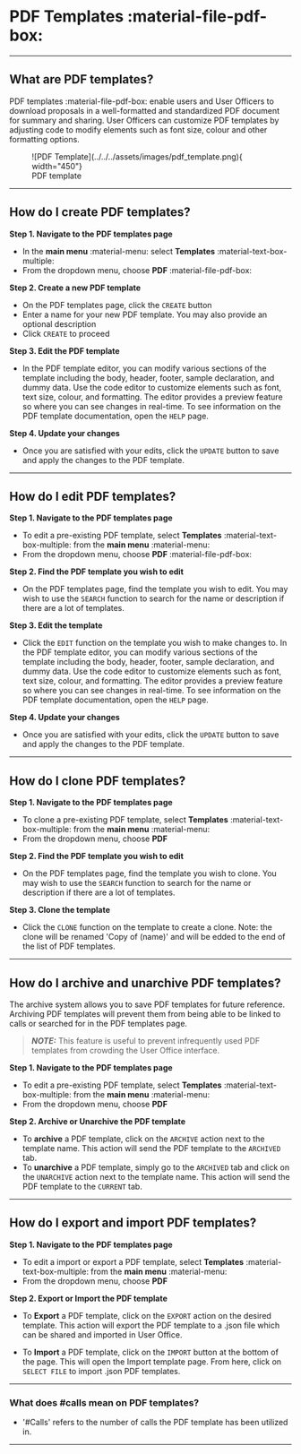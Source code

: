 # PDF Templates :material-file-pdf-box:

_________________________________________________________________________________________________________

## What are PDF templates?

PDF templates :material-file-pdf-box: enable users and User Officers to download proposals in a well-formatted and standardized PDF document for summary and sharing. User Officers can customize PDF templates by adjusting code to modify elements such as font size, colour and other formatting options.

<figure markdown="span">  
        ![PDF Template](../../../assets/images/pdf_template.png){ width="450"}
        <figcaption>PDF template</figcaption>
    </figure>

_________________________________________________________________________________________________________

## How do I create PDF templates?

**Step 1. Navigate to the PDF templates page**

* In the **main menu** :material-menu: select **Templates** :material-text-box-multiple:
* From the dropdown menu, choose **PDF** :material-file-pdf-box:

**Step 2. Create a new PDF template**

* On the PDF templates page, click the `CREATE` button
* Enter a name for your new PDF template. You may also provide an optional description
* Click `CREATE` to proceed

**Step 3. Edit the PDF template**

* In the PDF template editor, you can modify various sections of the template including the body, header, footer, sample declaration, and dummy data. Use the code editor to customize elements such as font, text size, colour, and formatting. The editor provides a preview feature so where you can see changes in real-time. To see information on the PDF template documentation, open the `HELP` page.

**Step 4. Update your changes**

* Once you are satisfied with your edits, click the `UPDATE` button to save and apply the changes to the PDF template.

_________________________________________________________________________________________________________

## How do I edit PDF templates?

**Step 1. Navigate to the PDF templates page**

* To edit a pre-existing PDF template, select **Templates** :material-text-box-multiple: from the **main menu** :material-menu:
* From the dropdown menu, choose **PDF** :material-file-pdf-box:

**Step 2. Find the PDF template you wish to edit**

* On the PDF templates page, find the template you wish to edit. You may wish to use the `SEARCH` function to search for the name or description if there are a lot of templates.

**Step 3. Edit the template**

* Click the `EDIT` function on the template you wish to make changes to. In the PDF template editor, you can modify various sections of the template including the body, header, footer, sample declaration, and dummy data. Use the code editor to customize elements such as font, text size, colour, and formatting. The editor provides a preview feature so where you can see changes in real-time. To see information on the PDF template documentation, open the `HELP` page.

**Step 4. Update your changes**

* Once you are satisfied with your edits, click the `UPDATE` button to save and apply the changes to the PDF template.

_________________________________________________________________________________________________________

## How do I clone PDF templates?

**Step 1. Navigate to the PDF templates page**

* To clone a pre-existing PDF template, select **Templates** :material-text-box-multiple: from the **main menu** :material-menu:
* From the dropdown menu, choose **PDF** 

**Step 2. Find the PDF template you wish to edit**

* On the PDF templates page, find the template you wish to clone. You may wish to use the `SEARCH` function to search for the name or description if there are a lot of templates.

**Step 3. Clone the template**

* Click the `CLONE` function on the template to create a clone. Note: the clone will be renamed 'Copy of (name)' and will be edded to the end of the list of PDF templates.

_________________________________________________________________________________________________________

## How do I archive and unarchive PDF templates?

The archive system allows you to save PDF templates for future reference. Archiving PDF templates will prevent them from being able to be linked to calls or searched for in the PDF templates page. 

 > **_NOTE:_** This feature is useful to prevent infrequently used PDF templates from crowding the User Office interface.

**Step 1. Navigate to the PDF templates page**

* To edit a pre-existing PDF template, select **Templates** :material-text-box-multiple: from the **main menu** :material-menu:
* From the dropdown menu, choose **PDF** 

**Step 2. Archive or Unarchive the PDF template**

* To **archive** a PDF template, click on the `ARCHIVE` action next to the template name. This action will send the PDF template to the `ARCHIVED` tab.
* To **unarchive** a PDF template, simply go to the `ARCHIVED` tab and click on the `UNARCHIVE` action next to the template name. This action will send the PDF template to the `CURRENT` tab.

_________________________________________________________________________________________________________

## How do I export and import PDF templates?

**Step 1. Navigate to the PDF templates page**

* To edit a import or export a PDF template, select **Templates** :material-text-box-multiple: from the **main menu** :material-menu:
* From the dropdown menu, choose **PDF** 

**Step 2. Export or Import the PDF template**

* To **Export** a PDF template, click on the `EXPORT` action on the desired template. This action will export the PDF template to a .json file which can be shared and imported in User Office. 

* To **Import** a PDF template, click on the `IMPORT` button at the bottom of the page. This will open the Import template page. From here, click on `SELECT FILE` to import .json PDF templates.

_________________________________________________________________________________________________________

### What does #calls mean on PDF templates?

* '#Calls' refers to the number of calls the PDF template has been utilized in.

______________________________________________________________________________________
